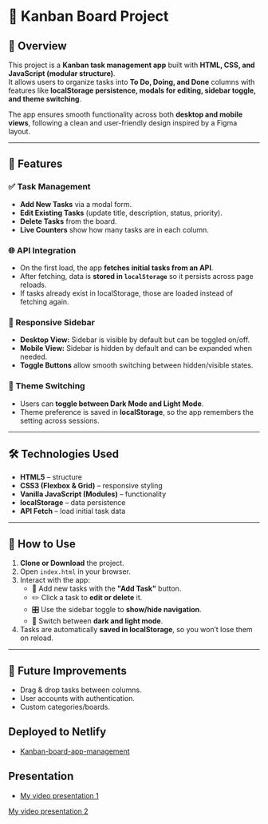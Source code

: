 # 📝 Kanban Board Project

## 📌 Overview

This project is a **Kanban task management app** built with **HTML, CSS, and JavaScript (modular structure)**.  
It allows users to organize tasks into **To Do, Doing, and Done** columns with features like **localStorage persistence, modals for editing, sidebar toggle, and theme switching**.

The app ensures smooth functionality across both **desktop and mobile views**, following a clean and user-friendly design inspired by a Figma layout.

---

## 🚀 Features

### ✅ Task Management

- **Add New Tasks** via a modal form.
- **Edit Existing Tasks** (update title, description, status, priority).
- **Delete Tasks** from the board.
- **Live Counters** show how many tasks are in each column.

### 🌐 API Integration

- On the first load, the app **fetches initial tasks from an API**.
- After fetching, data is **stored in `localStorage`** so it persists across page reloads.
- If tasks already exist in localStorage, those are loaded instead of fetching again.

### 📱 Responsive Sidebar

- **Desktop View:** Sidebar is visible by default but can be toggled on/off.
- **Mobile View:** Sidebar is hidden by default and can be expanded when needed.
- **Toggle Buttons** allow smooth switching between hidden/visible states.

### 🌙 Theme Switching

- Users can **toggle between Dark Mode and Light Mode**.
- Theme preference is saved in **localStorage**, so the app remembers the setting across sessions.

---

## 🛠️ Technologies Used

- **HTML5** – structure
- **CSS3 (Flexbox & Grid)** – responsive styling
- **Vanilla JavaScript (Modules)** – functionality
- **localStorage** – data persistence
- **API Fetch** – load initial task data

---

## 📖 How to Use

1. **Clone or Download** the project.
2. Open `index.html` in your browser.
3. Interact with the app:
   - 📌 Add new tasks with the **"Add Task"** button.
   - ✏️ Click a task to **edit or delete** it.
   - 🎛️ Use the sidebar toggle to **show/hide navigation**.
   - 🌙 Switch between **dark and light mode**.
4. Tasks are automatically **saved in localStorage**, so you won’t lose them on reload.

---

## 🧩 Future Improvements

- Drag & drop tasks between columns.
- User accounts with authentication.
- Custom categories/boards.

## Deployed to Netlify

- [Kanban-board-app-management](https://kanban-board-app-management.netlify.app/)

## Presentation

- [My video presentation 1](https://drive.google.com/file/d/1lmxkoaiBnK3NwAuaX7MrX3hhnNZt1Him/view?usp=sharing)

[My video presentation 2](https://drive.google.com/file/d/1sumU_34YpopevoWr0geaQl7W-KzJtXNU/view?usp=sharing)
